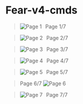 # Fear-v4-cmds
> Page 1/7
<img src="https://cdn.discordapp.com/attachments/594370347474747412/770635655918780446/unknown.png"
     alt="Page 1"
     style="float: left; margin-right: 10px;" />

> Page 2/7
<img src="https://cdn.discordapp.com/attachments/594370347474747412/770635964053192714/unknown.png"
     alt="Page 2"
     style="float: left; margin-right: 10px;" />

> Page 3/7
<img src="https://cdn.discordapp.com/attachments/594370347474747412/770636010945642506/unknown.png"
     alt="Page 3"
     style="float: left; margin-right: 10px;" />

> Page 4/7
<img src="https://cdn.discordapp.com/attachments/594370347474747412/770636050464636938/unknown.png"
     alt="Page 4"
     style="float: left; margin-right: 10px;" />

> Page 5/7
<img src="https://cdn.discordapp.com/attachments/594370347474747412/770636101504860200/unknown.png"
     alt="Page 5"
     style="float: left; margin-right: 10px;" />

> Page 6/7
<img src="https://cdn.discordapp.com/attachments/594370347474747412/770636149668577290/unknown.png"
     alt="Page 6"
     style="float: center; margin-right: 10px;" />

> Page 7/7
<img src="https://cdn.discordapp.com/attachments/594370347474747412/770636193632354304/unknown.png"
     alt="Page 7"
     style="float: left; margin-right: 10px;" />
